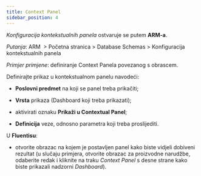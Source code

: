 ```yaml
---
title: Context Panel
sidebar_position: 4
---
```



*Konfiguracija kontekstualnih panela* ostvaruje se putem **ARM-a**.


*Putanja*: ARM  > Početna stranica > Database Schemas > Konfiguracija kontekstualnih panela


*Primjer primjene*: definiranje Context Panela povezanog s obrascem.  

Definirajte prikaz u kontekstualnom panelu navodeći: 

- **Poslovni predmet** na koji se panel treba prikačiti; 

- **Vrsta** prikaza (Dashboard koji treba prikazati); 

- aktivirati oznaku **Prikaži u Contextual Panel**;
 
- **Definicija** veze, odnosno parametra koji treba proslijediti.

U  **Fluentisu**:

- otvorite obrazac na kojem je postavljen panel kako biste vidjeli dobiveni rezultat (u slučaju primjera, otvorite obrazac za proizvodne narudžbe, odaberite redak i kliknite na traku *Context Panel* s desne strane kako biste prikazali nadzorni *Dashboard*).
